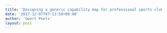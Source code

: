 ```yaml
---
title: 'Designing a generic capability map for professional sports clubs (Jonas Van Riel - MEA)'
date: '2017-12-07T07:13:50+00:00'
author: 'Geert Poels'
layout: post
---
```


